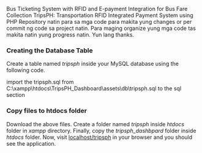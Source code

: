 Bus Ticketing System with RFID and E-payment Integration for Bus Fare Collection
TripsPH: Transportation RFID Integrated Payment System using PHP Repository natin para sa mga code para makita yung changes or per commit ng code sa project natin. Para maging organize yung mga code tas makita natin yung progress natin. Yun lang thanks.

### ****Creating the Database Table****

Create a table named *tripsph* inside your MySQL database using the following code.

import the tripsph.sql from C:\xampp\htdocs\TripsPH_Dashboard\assets\db\tripsph.sql to the sql section

### ****Copy files to htdocs folder****

Download the above files. Create a folder named *tripsph* inside *htdocs* folder in *xampp* directory. Finally, copy the *tripsph_dashbpard* folder inside *htdocs* folder. Now, visit [localhost/tripsph](http://localhost/tripsph_dashboard) in your browser and you should see the application.
